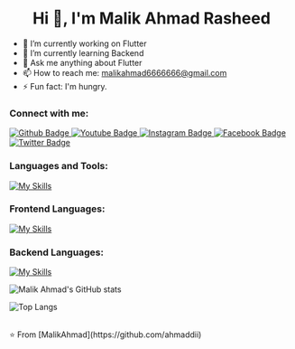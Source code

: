  <h1 align="center">Hi 👋, I'm Malik Ahmad Rasheed</h1>

- 🔭 I’m currently working on Flutter
- 🌱 I’m currently learning Backend
- 💬 Ask me anything about Flutter 
- 📫 How to reach me: malikahmad6666666@gmail.com
- ⚡ Fun fact: I'm hungry.
  
### Connect with me:
<div id="badges">
  <a href="https://github.com/ahmaddii">
    <img src="https://img.shields.io/badge/Github-white?style=for-the-badge&logo=Github&logoColor=black" alt="Github Badge"/>
  </a>
  <a href="https://www.youtube.com/@psychopalys1851">
    <img src="https://img.shields.io/badge/YouTube-red?style=for-the-badge&logo=youtube&logoColor=white" alt="Youtube Badge"/>
  </a>
   <a href="https://www.instagram.com/techcraft_startups/">
    <img src="https://img.shields.io/badge/Instagram-purple?style=for-the-badge&logo=instagram&logoColor=white" alt="Instagram Badge"/>
  </a>
   <a href="https://web.facebook.com/profile.php?id=100041117103827">
    <img src="https://img.shields.io/badge/Facebook-blue?style=for-the-badge&logo=facebook&logoColor=white" alt="Facebook Badge"/>
  </a>
   <a href="https://web.facebook.com/profile.php?id=100041117103827">
    <img src="https://img.shields.io/badge/Twitter-blue?style=for-the-badge&logo=twitter&logoColor=white" alt="Twitter Badge"/>
  </a>
</div>

### Languages and Tools:
[![My Skills](https://skillicons.dev/icons?i=flutter,dart,firebase,github,git,linux,figma,cpp,androidstudio&perline=5)](https://skillicons.dev)

### Frontend Languages:
[![My Skills](https://skillicons.dev/icons?i=js,html,css,jquery,bootstrap,wordpress,python)](https://skillicons.dev)

### Backend Languages:
[![My Skills](https://skillicons.dev/icons?i=php)](https://skillicons.dev)


![Malik Ahmad's GitHub stats](https://github-readme-stats.vercel.app/api?username=ahmaddii&show_icons=true&theme=dark)

![Top Langs](https://github-readme-stats.vercel.app/api/top-langs/?username=ahmaddii&theme=dark)


<br>
⭐️ From [MalikAhmad](https://github.com/ahmaddii)
